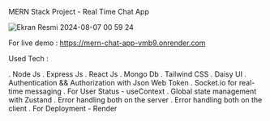 MERN Stack Project - Real Time Chat App

![Ekran Resmi 2024-08-07 00 59 24](https://github.com/user-attachments/assets/8ba012a3-606e-48d4-9bfa-e470ca1bf8e7)

For live demo : https://mern-chat-app-vmb9.onrender.com

Used Tech :

. Node Js
. Express Js
. React Js
. Mongo Db
. Tailwind CSS
. Daisy UI
. Authentication && Authorization with Json Web Token
. Socket.io for real-time messaging
. For User Status - useContext
. Global state management with Zustand
. Error handling both on the server
. Error handling both on the client
. For Deployment - Render
